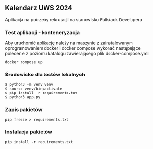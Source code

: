 ## Kalendarz UWS 2024
Aplikacja na potrzeby rekrutacji na stanowisko Fullstack Developera

### Test aplikacji - konteneryzacja
Aby uruchomić aplikację należy na maszynie z zainstalowanym oprogramowaniem docker i docker compose wykonać następujące polecenie z poziomu katalogu zawierającego plik docker-compose.yml
```
docker compose up
```

### Środowisko dla testów lokalnych
```
$ python3 -m venv venv
$ source venv/bin/activate
$ pip install -r requirements.txt
$ python3 app.py
```

### Zapis pakietów
`
pip freeze > requirements.txt
`

### Instalacja pakietów
`
pip install -r requirements.txt
`


